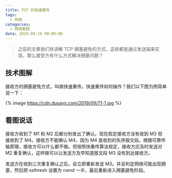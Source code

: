 ```yaml
---
title: TCP 的快速重传
tags:
  - 网络
categories:
  - 网络教程
date: 2019-09-18 00:00:00
---
```


> 之前的文章我们有讲解 TCP 拥塞避免的方式，这些都是通过发送端来实现，那么接受方有什么方式解决拥塞问题？

<!-- more -->

## 技术图解

接收方的拥塞避免方式，叫做快速重传。快速重传如何操作？我们以下图为例简单说一下：

{% image https://cdn.dusays.com/2019/09/71-1.jpg %}

## 看图说话

接收方收到了 M1 和 M2 后都分别发出了确认。现在假定接收方没有收到 M3 但接收到了 M4。接收方不能确认 M4，因为 M4 是收到的失序报文段。根据可靠传输原理，接收方可以什么都不做。但按照快重传算法规定，接收方应及时发送对 M2 重复确认，这样做可以让发送方及早知道报文段 M3 没有到达接收方。

发送方在收到三次重复确认之后，会立即重新发送 M3。并且判定网络可能出现拥塞，然后把 ssthresh 设置为 cwnd 一半，最后重新进入拥塞避免阶段。